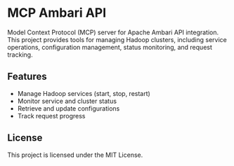 # MCP Ambari API

Model Context Protocol (MCP) server for Apache Ambari API integration. This project provides tools for managing Hadoop clusters, including service operations, configuration management, status monitoring, and request tracking.

## Features
- Manage Hadoop services (start, stop, restart)
- Monitor service and cluster status
- Retrieve and update configurations
- Track request progress

## License
This project is licensed under the MIT License.